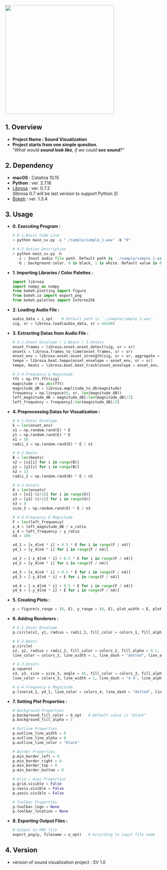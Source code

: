 <img src = "https://raw.githubusercontent.com/MYEONGJOONIL/Sound_Visualization/master/thumbnail/thumbnail.jpg" width = "350">

## 1. Overview
- **Project Name : Sound Visualization**
- **Project starts from one simple question.**  
*"What would **sound look like**, if we  could **see sound**?"*

## 2. Dependency
- **macOS** : Catalina 10.15
- **Python** : ver. 2.7.16
- [Librosa](https://librosa.github.io/librosa/) : ver. 0.7.2  
(librosa 0.7 will be last version to support Python 2)
- [Bokeh](https://docs.bokeh.org/en/1.3.4/) : ver. 1.3.4

## 3. Usage
- **0. Executing Program :**  
  ```python
  # 0-1.Basic Code Line
  > python main_sv.py -i "./sample/sample_1.wav" -b "0"
  ```
  ```python
  # 0-2.Option Description
  > python main_sv.py -h
    -i : Inout audio file path. Default path is './sample/sample_1.wav'
    -b : background color. 0 is black, 1 is white. Default value is 0(black)
  ```
- **1. Importing Libraries / Color Palettes :**  
  ```python
  import librosa
  import numpy as numpy
  from bokeh.plotting import figure
  from bokeh.io import export_png
  from bokeh.palettes import Inferno256
  ```
- **2. Loading Audio File :**  
  ```python
  audio_data = i_opt    # Default path is './sample/sample_1.wav'
  sig, sr = librosa.load(audio_data, sr = 44100)
  ```
- **3. Extracting Datas from Audio File :**  
  ```python
  # 3-1.Onset Envelope | 2.Beats | 3.Onsets
  onset_frames = librosa.onset.onset_detect(sig, sr = sr)
  onsets = librosa.frames_to_time(onset_frames, sr = sr)
  onset_env = librosa.onset.onset_strength(sig, sr = sr, aggregate = np.median)
  tempo = librosa.beat.tempo(onset_envelope = onset_env, sr = sr)
  tempo, beats = librosa.beat.beat_track(onset_envelope = onset_env, sr = sr, units = 'time')
  ```
  ```python
  # 3-4.Frequency & Magnitude
  fft = np.fft.fft(sig)
  magnitude = np.abs(fft)
  magnitude_dB = librosa.amplitude_to_db(magnitude)
  frequency = np.linspace(0, sr, len(magnitude_dB))
  left_magnitude_dB = magnitude_dB[:len(magnitude_dB)/2]
  left_frequency = frequency[:len(magnitude_dB)/2]
  ```

- **4. Preprocessing Datas for Visualization :**  
  ```python
  # 4-1.Onset Envelope
  E = len(onset_env)            
  x1 = np.random.rand(E) * E
  y1 = np.random.rand(E) * E
  n1 = 50
  radii_1 = np.random.rand(E) * E / n1
  ```
  ```python
  # 4-2.Beats
  B = len(beats)
  x2 = [x1[i] for i in range(B)]
  y2 = [y1[i] for i in range(B)]
  n2 = 13
  radii_2 = np.random.rand(B) * E / n2
  ```
  ```python
  # 4-3.Onsets
  O = len(onsets)
  x3 = [x1[-(i+1)] for i in range(O)]
  y3 = [y1[-(i+1)] for i in range(O)]
  n3 = 8
  size_3 = np.random.rand(O) * E / n3
  ```
  ```python
  # 4-4.Frequency & Magnitude
  F = len(left_frequency)
  x_4 = left_magnitude_dB / x_ratio
  y_4 = left_frequency / y_ratio
  n4 = 100

  x4_1 = [x_4[n4 * i] + 0.5 * E for i in range(F / n4)]
  y4_1 = [y_4[n4 * i] for i in range(F / n4)]

  x4_2 = [-x_4[n4 * i] + 0.5 * E for i in range(F / n4)]
  y4_2 = [y_4[n4 * i] for i in range(F / n4)]

  x4_3 = [x_4[n4 * i] + 0.5 * E for i in range(F / n4)]
  y4_3 = [-y_4[n4 * i] + E for i in range(F / n4)]

  x4_4 = [-x_4[n4 * i] + 0.5 * E for i in range(F / n4)]
  y4_4 = [-y_4[n4 * i] + E for i in range(F / n4)]
  ```

- **5. Creating Plots :**  
  ```python
  p = figure(x_range = (0, E), y_range = (0, E), plot_width = E, plot_height = E)
  ```

- **6. Adding Renderers :**  
  ```python
  # 6-1.Onset Envelope
  p.circle(x1, y1, radius = radii_1, fill_color = colors_1, fill_alpha = 0.15, line_color = None)
  ```
  ```python
  # 6-2.Beats
  p.circle(
  x2, y2, radius = radii_2, fill_color = colors_2, fill_alpha = 0.1,
  line_color = colors_2, line_width = 1, line_dash = "dotted", line_alpha = 0.8)
  ```
  ```python
  # 6-3.Onsets
  p.square(
  x3, y3, size = size_3, angle = 45, fill_color = colors_3, fill_alpha = 0.1,
  line_color = colors_3, line_width = 1, line_dash = "4 4", line_alpha = 0.8)
  ```
  ```python
  # 6-4.Frequency & Magnitude
  p.line(x4_1, y4_1, line_color = colors_4, line_dash = "dotted", line_width = 0.6, line_alpha = 0.4)
  ```

- **7. Setting Plot Properties :**  
  ```python
  # Background Properties
  p.background_fill_color = b_opt   # Default value is "black"
  p.background_fill_alpha = 1

  # Outline Properties
  p.outline_line_width = 0
  p.outline_line_alpha = 0
  p.outline_line_color = "black"

  # Border Properties
  p.min_border_left = 0
  p.min_border_right = 0
  p.min_border_top = 0
  p.min_border_bottom = 0

  # Grid / Axes Properties
  p.grid.visible = False
  p.xaxis.visible = False
  p.yaxis.visible = False

  # Toolbar Properties
  p.toolbar.logo = None
  p.toolbar_location = None
  ```
- **8. Exporting Output Files :**  
  ```python
  # Output to PNG file
  export_png(p, filename = o_opt)   # According to input file name
  ```

## 4. Version
- version of sound visualization project : SV 1.0

